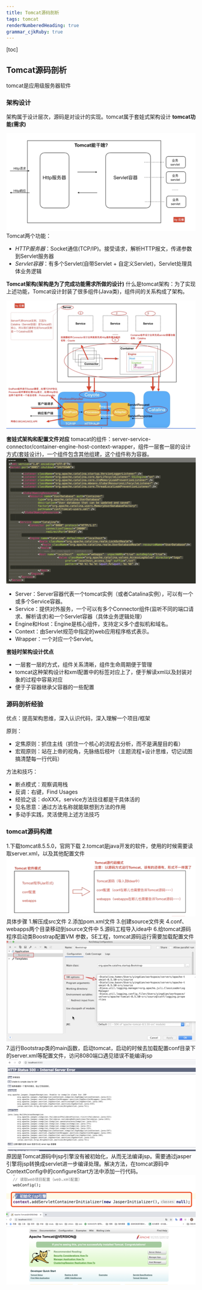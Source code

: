 ```yaml
---
title: Tomcat源码剖析 
tags: tomcat
renderNumberedHeading: true
grammar_cjkRuby: true
---
```


[toc]
## Tomcat源码剖析

tomcat是应用级服务器软件

### 架构设计
架构属于设计层次，源码是对设计的实现。tomcat属于套娃式架构设计
**tomcat功能(需求)**

![tomcat能干啥 =600x300](./images/1589241622841.png)
Tomcat两个功能：
- *HTTP服务器*：Socket通信(TCP/IP)。接受请求，解析HTTP报文，传递参数到Servlet服务器
- *Servlet容器*：有多个Servlet(自带Servlet + 自定义Servlet)，Servlet处理具体业务逻辑

**Tomcat架构(架构是为了完成功能需求所做的设计)**
什么是tomcat架构：为了实现上述功能，Tomcat设计封装了很多组件(Java类)，组件间的关系构成了架构。

![tomcat架构图 =700x400](./images/1589244073852.png)

**套娃式架构和配置文件对应**
tomacat的组件：server-service-connector/container-engine-host-context-wrapper，组件一层套一层的设计方式(套娃设计)，一个组件包含其他组建，这个组件称为容器。
![配置文件 =700x400](./images/1589417130582.png)
- Server：Server容器代表一个tomcat实例（或者Catalina实例），可以有一个或多个Service容器。
- Service：提供对外服务，一个可以有多个Connector组件(监听不同的端口请求、解析请求)和一个Servlet容器（具体业务逻辑处理）
- Engine和Host：Engine是核心组件，支持定义多个虚拟机和域名。
- Context：由Servlet规范中指定的web应用程序格式表示。
- Wrapper：一个对应一个Servlet。

**套娃时架构设计优点**
- 一层套一层的方式，组件关系清晰，组件生命周期便于管理
- tomcat这种架构设计和xml配置中的标签对应上了，便于解读xml以及封装对象的过程中容易对应
- 便于子容器继承父容器的一些配置
### 源码剖析经验
优点：提高架构思维，深入认识代码，深入理解一个项目/框架

原则：
-	定焦原则：抓住主线（抓住一个核心的流程去分析，而不是满屋目的看）
-	宏观原则：站在上帝的视角，先脉络后枝叶（主题流程+设计思维，切记试图搞清楚每一行代码）

方法和技巧：
- 断点模式：观察调用栈
- 反调：右键，Find Usages
- 经验之谈：doXXX，service方法往往都是干具体活的
- 见名思意：通过方法名称就能联想到方法的作用
- 多动手实践，灵活使用上述方法技巧


### tomcat源码构建
1.下载tomcat8.5.5.0，官网下载
2.tomcat是java开发的软件，使用的时候需要读取server.xml，以及其他配置文件
![软件模式和源码模式的区别](./images/1589424334233.png)
具体步骤
1.解压成src文件
2.添加pom.xml文件
3.创建source文件夹
4.conf、webapps两个目录移动到source文件中
5.源码工程导入idea中
6.给tomcat源码程序启动类Boostrap配置VM 参数，SE工程，tomcat源码运行需要加载配置文件
![VM Option配置 =500x300](./images/1589425240300.png)
7.运行Bootstrap类的main函数，启动tomcat，启动的时候去加载配置conf目录下的server.xml等配置文件，访问8080端口遇见错误不能编译jsp
![错误详情 =500x300](./images/1589425419863.png)
原因是Tomcat源码中jsp引擎没有被初始化，从而无法编译jsp。需要通过jasper引擎将jsp转换成servlet进一步编译处理。解决方法，在tomcat源码中ContextConfig中的configureStart方法中添加一行代码。
![初始化jsp引擎 =600x100](./images/1589425771434.png)
![启动页面 =600x200](./images/1589427513800.png)

